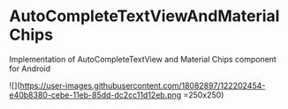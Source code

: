 # AutoCompleteTextViewAndMaterialChips
Implementation of AutoCompleteTextView and Material Chips component for Android

![](https://user-images.githubusercontent.com/18082897/122202454-e40b8380-cebe-11eb-85dd-dc2cc11d12eb.png =250x250)
